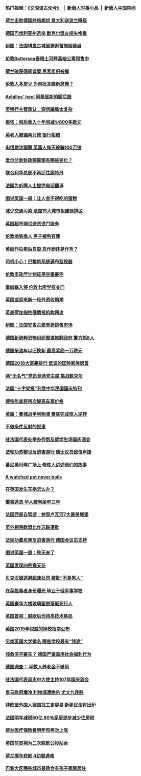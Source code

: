 #### 热门视频：[《文昭谈古论今》](https://github.com/gfw-breaker/wenzhao/blob/master/README.md?t=10151128) &nbsp;|&nbsp; [新唐人时事小品](https://github.com/gfw-breaker/ntdtv-comedy/blob/master/README.md?t=10151128) &nbsp;|&nbsp; [新唐人中国禁闻](https://github.com/gfw-breaker/ntdtv-news/blob/master/README.md?t=10151128)

#### [荷兰击败德国终结尴尬 意大利送波兰降级](../pages/nsc974/n10783771.md?t=10151128) 

#### [德国巴伐利亚州选举 默克尔盟友损失惨重](../pages/nsc974/n10783385.md?t=10151128) 

#### [组图：法国棋盘古城里邂逅苗族服装展](../pages/nsc974/n10781596.md?t=10151128) 

#### [伦敦Battersea泰晤士河畔高端公寓预售中](../pages/nsc974/n10780029.md?t=10151128) 

#### [荷兰破获俄间谍案 黑客组织被揭](../pages/nsc974/n10779265.md?t=10151128) 

#### [伦敦人多房少 为何批准建新房慢？](../pages/nsc974/n10779376.md?t=10151128) 

#### [Achilles’ heel 阿基里斯的脚后跟](../pages/nsc974/n10779364.md?t=10151128) 

#### [英银行主管承认：短信骗局太复杂](../pages/nsc974/n10779357.md?t=10151128) 

#### [报告：税后收入十年间减少800多欧元](../pages/nsc974/n10779342.md?t=10151128) 

#### [英老人被骗两万镑 银行拒赔](../pages/nsc974/n10779353.md?t=10151128) 

#### [电信欺诈猖獗 英国人每天被骗100万镑](../pages/nsc974/n10779322.md?t=10151128) 

#### [爱尔兰新财政预算案有哪些变化？](../pages/nsc974/n10779332.md?t=10151128) 

#### [联合利华总部不再迁往鹿特丹](../pages/nsc974/n10779315.md?t=10151128) 

#### [法国为听障人士提供电话翻译](../pages/nsc974/n10776654.md?t=10151128) 

#### [图说英国一周：让人舍不得吃的蛋糕](../pages/nsc974/n10776635.md?t=10151128) 

#### [减少交通污染 法国15大城市拟建低排区](../pages/nsc974/n10776580.md?t=10151128) 

#### [英国超市测试送货进门服务](../pages/nsc974/n10776623.md?t=10151128) 

#### [伦敦地铁推人 男子被判有罪](../pages/nsc974/n10776609.md?t=10151128) 

#### [英画作拍卖后自毁 恶作剧还是作秀？](../pages/nsc974/n10776576.md?t=10151128) 

#### [司机小心！巴黎新系统遍布监视器](../pages/nsc974/n10776510.md?t=10151128) 

#### [伦敦市政厅计划征用空置豪宅](../pages/nsc974/n10776569.md?t=10151128) 

#### [毒蜘蛛入侵 伦敦七所学校关门](../pages/nsc974/n10776564.md?t=10151128) 

#### [英国或迎来新一轮外资收购潮](../pages/nsc974/n10776549.md?t=10151128) 

#### [英美荷加指控俄情报机构网攻](../pages/nsc974/n10776535.md?t=10151128) 

#### [组图：法国安省古堡里逛跳蚤市场](../pages/nsc974/n10775210.md?t=10151128) 

#### [德国新纳粹恐怖组织图谋推翻政府 警方抓8人](../pages/nsc974/n10774321.md?t=10151128) 

#### [德国柴油车以旧换新 最高奖励一万欧元](../pages/nsc974/n10774269.md?t=10151128) 

#### [德国2018大富豪排行 低调的匡特家族居首](../pages/nsc974/n10774023.md?t=10151128) 

#### [两“无名气”党员竞选党主席 挑战默克尔](../pages/nsc974/n10774533.md?t=10151128) 

#### [法国“十字架报”刊登中华民国国庆特刊](../pages/nsc974/n10774543.md?t=10151128) 

#### [德铁年底将再次提高车票价格](../pages/nsc974/n10774155.md?t=10151128) 

#### [英超：曼城战平利物浦 曼联完成惊人逆转](../pages/nsc974/n10773638.md?t=10151128) 

#### [不做条件反射的奴隶](../pages/nsc974/n10771821.md?t=10151128) 

#### [驻法国代表处举办侨胞及留学生场国庆酒会](../pages/nsc974/n10769921.md?t=10151128) 

#### [法轮功苏黎世反迫害游行 瑞士议员致信声援](../pages/nsc974/n10767250.md?t=10151128) 

#### [慕尼黑玛琳广场上 修炼人讲述他们的故事](../pages/nsc974/n10762990.md?t=10151128) 

#### [A watched pot never boils](../pages/nsc974/n10763822.md?t=10151128) 

#### [在英国发生车祸怎么办？](../pages/nsc974/n10763811.md?t=10151128) 

#### [肇事逃逸 华人被判坐牢三年](../pages/nsc974/n10763799.md?t=10151128) 

#### [法国西部自驾游：参观卢瓦河7大最美城堡](../pages/nsc974/n10760218.md?t=10151128) 

#### [英外相将欧盟比作苏联遭批](../pages/nsc974/n10761274.md?t=10151128) 

#### [法轮功慕尼黑反迫害游行 德国会议员支持](../pages/nsc974/n10760664.md?t=10151128) 

#### [图说英国一周：秋天来了](../pages/nsc974/n10761380.md?t=10151128) 

#### [英国发现四例猴天花](../pages/nsc974/n10761362.md?t=10151128) 

#### [贝克汉姆逃避超速处罚 被批“不是男人”](../pages/nsc974/n10761349.md?t=10151128) 

#### [在英投毒者身份曝光 毕业于俄军事学校](../pages/nsc974/n10761338.md?t=10151128) 

#### [英国豪华大楼玻璃窗脱落砸死行人](../pages/nsc974/n10761334.md?t=10151128) 

#### [英国首相：脱欧后优待高技术移民](../pages/nsc974/n10761323.md?t=10151128) 

#### [英国2019年权威的择校指南公布](../pages/nsc974/n10761253.md?t=10151128) 

#### [另类英国大学排名 哪些学校最有“钱途”](../pages/nsc974/n10760972.md?t=10151128) 

#### [领救济开豪车？ 德国严查滥用社会福利行为](../pages/nsc974/n10760730.md?t=10151128) 

#### [德国调查：  半数人养老金不够用](../pages/nsc974/n10760552.md?t=10151128) 

#### [驻法国代表吴志中大使主持107年国庆酒会](../pages/nsc974/n10760458.md?t=10151128) 

#### [皇马欧冠爆冷 利物浦遭绝杀 尤文九连胜](../pages/nsc974/n10759476.md?t=10151128) 

#### [非欧盟外国人德国找工更容易 新移民法将出炉](../pages/nsc974/n10758904.md?t=10151128) 

#### [法国明年减税60亿 80％家庭逐步减少住房税](../pages/nsc974/n10758112.md?t=10151128) 

#### [荷兰医疗保险费明年将再次上涨](../pages/nsc974/n10758614.md?t=10151128) 

#### [英国前首相为二次脱欧公投站台](../pages/nsc974/n10756382.md?t=10151128) 

#### [荷兰撞车悲剧 4幼童遇难](../pages/nsc974/n10758529.md?t=10151128) 

#### [巴黎大区哪些城市最适合有孩子家庭居住](../pages/nsc974/n10758451.md?t=10151128) 


